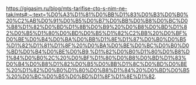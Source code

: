 https://gigasim.ru/blog/mts-tarifise-cto-s-nim-ne-tak/mts#:~:text=%D0%A3%D1%81%D0%BB%D1%83%D0%B3%D0%B0%20%C2%AB%D0%91%D0%B5%D0%B7%D0%BB%D0%B8%D0%BC%D0%B8%D1%82%D0%BD%D1%8B%D0%B9%20%D0%B8%D0%BD%D1%82%D0%B5%D1%80%D0%BD%D0%B5%D1%82%C2%BB%20%D0%BF%D0%BE%D0%B4%D0%BA%D0%BB%D1%8E%D1%87%D0%B0%D0%B5%D1%82%D1%81%D1%8F%20%D0%BA%D0%BE%D0%BC%D0%B0%D0%BD%D0%B4%D0%BE%D0%B9,%D1%82%D0%B0%D1%80%D0%B8%D1%84%D0%B0%2C%20%D0%BF%D1%80%D0%B8%D0%BD%D1%83%D0%B4%D0%B8%D1%82%D0%B5%D0%BB%D1%8C%D0%BD%D0%BE%20%D1%82%D0%B0%D1%80%D0%B8%D1%84%20%D0%BD%D0%B5%20%D0%BC%D0%B5%D0%BD%D1%8F%D1%8E%D1%82.